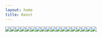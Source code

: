 ```yaml
---
layout: home
title: Konst
---
```

![](/Konst/uploads/2017/09/07/doden-1.jpg)![](/Konst/uploads/2017/09/07/barnfodsel-1.jpg)![](/Konst/uploads/2017/09/07/cola-1.jpg)![](/Konst/uploads/2017/09/07/gubbenitaket-1.jpg)![](/Konst/uploads/2017/09/07/jordentillmiddag-1.jpg)![](/Konst/uploads/2017/09/07/farfarsklasskompis-1.jpg)![](/Konst/uploads/2017/09/07/jordenetrasig-1.jpg)![](/Konst/uploads/2017/09/07/farfarmedlejon-1.jpg)![](/Konst/uploads/2017/09/07/korsduvahoj-1.jpg)![](/Konst/uploads/2017/09/07/leksaksbil-1.jpg)![](/Konst/uploads/2017/09/07/ljus-1.jpg)![](/Konst/uploads/2017/09/07/lukas-1.jpg)![](/Konst/uploads/2017/09/07/spegelbild-1.jpg)![](/Konst/uploads/2017/09/07/oklar-1.jpg)![](/Konst/uploads/2017/09/07/rengbageduvahand-1.jpg)![](/Konst/uploads/2017/09/07/kvinnaochorm-1.jpg)![](/Konst/uploads/2017/09/07/seut-1.jpg)![](/Konst/uploads/2017/09/07/nattvard-1.jpg)